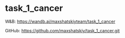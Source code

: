 # task_1_cancer
W&B:
https://wandb.ai/maxshatskiyteam/task_1_cancer

GitHub:
https://github.com/maxshatskiy/task_1_cancer.git
